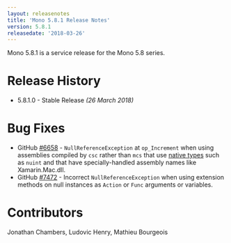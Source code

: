```yaml
---
layout: releasenotes
title: 'Mono 5.8.1 Release Notes'
version: 5.8.1
releasedate: '2018-03-26'
---
```


Mono 5.8.1 is a service release for the Mono 5.8 series.

Release History
===============

* 5.8.1.0 - Stable Release _(26 March 2018)_

Bug Fixes
=========

* GitHub [#6658](https://github.com/mono/mono/issues/6658) - `NullReferenceException` at `op_Increment` when using assemblies compiled by `csc` rather than `mcs` that use [native types](https://docs.microsoft.com/xamarin/cross-platform/macios/nativetypes) such as `nuint` and that have specially-handled assembly names like Xamarin.Mac.dll.
* GitHub [#7472](https://github.com/mono/mono/issues/7472) - Incorrect `NullReferenceException` when using extension methods on null instances as `Action` or `Func` arguments or variables.

Contributors
============

Jonathan Chambers, Ludovic Henry, Mathieu Bourgeois

